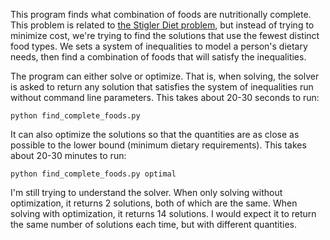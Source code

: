 This program finds what combination of foods are nutritionally complete. This problem is related to [the Stigler Diet problem](https://developers.google.com/optimization/lp/stigler_diet), but instead of trying to minimize cost, we're trying to find the solutions that use the fewest distinct food types. We sets a system of inequalities to model a person's dietary needs, then find a combination of foods that will satisfy the inequalities.

The program can either solve or optimize. That is, when solving, the solver is asked to return any solution that satisfies the system of inequalities run without command line parameters. This takes about 20-30 seconds to run:

```
python find_complete_foods.py
```

It can also optimize the solutions so that the quantities are as close as possible to the lower bound (minimum dietary requirements). This takes about 20-30 minutes to run:

```
python find_complete_foods.py optimal
```

I'm still trying to understand the solver. When only solving without optimization, it returns 2 solutions, both of which are the same. When solving with optimization, it returns 14 solutions. I would expect it to return the same number of solutions each time, but with different quantities.
